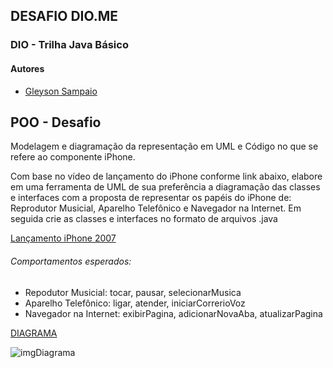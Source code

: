

## DESAFIO DIO.ME
### DIO - Trilha Java Básico
 
#### Autores
- [Gleyson Sampaio](https://github.com/glysns)

## POO - Desafio

Modelagem e diagramação da representação em UML e Código no que se refere ao componente iPhone.

Com base no vídeo de lançamento do iPhone conforme link abaixo, elabore em uma ferramenta de UML de sua preferência a diagramação das classes e interfaces com a proposta de representar os papéis do iPhone de: Reprodutor Musicial,  Aparelho Telefônico e Navegador na Internet. Em seguida crie as classes e interfaces no formato de arquivos .java

[Lançamento iPhone 2007](https://www.youtube.com/watch?v=9ou608QQRq8)

###### Comportamentos esperados:
* Repodutor Musicial: tocar, pausar, selecionarMusica
* Aparelho Telefônico: ligar, atender, iniciarCorrerioVoz
* Navegador na Internet: exibirPagina, adicionarNovaAba, atualizarPagina


[DIAGRAMA](https://lucid.app/lucidchart/0b4f07e6-87d9-4d9e-b297-1c440e838f9c/edit?page=0_0&invitationId=inv_6c141862-536d-40fd-a49e-6695f2b24f2d#)

![imgDiagrama](/src/img/diagrama.png)